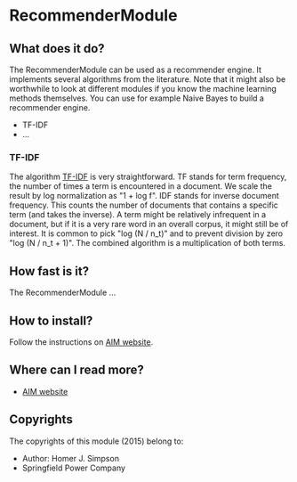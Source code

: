 <!-- Uses markdown syntax for neat display at github. This is the most important thing to your user. Be not afraid that
	you are too long-winded. If you tell someone what the Battacharyya distance is, they probably will appreciate
	that even if they already know. Be also clear about its complexity, say if it is exponential in time or the 
	number of pixels for example. 

	Tips on syntax:
	
	Use pictures:
	  ![picture](https://raw.github.com/git_username/git_repos/master/module_name/some_doc_folder/picture.jpg)

	Use math notation (http://stackoverflow.com/questions/11256433):
	- Experiment on http://latex.codecogs.com/gif.latex?c=\sqrt{E/m} to check your equation
	- Encode the math part c=\sqrt{E/m} on http://www.url-encode-decode.com/urlencode
	- And write it in markdown syntax as:
	   ![equation](http://latex.codecogs.com/gif.latex?c%3D%5Csqrt%7BE%2Fm%7D)
-->

# RecommenderModule

## What does it do?

The RecommenderModule can be used as a recommender engine. It implements several algorithms from the literature. Note that it might also be worthwhile to look at different modules if you know the machine learning methods themselves. You can use for example Naive Bayes to build a recommender engine.

* TF-IDF
* ...

### TF-IDF

The algorithm [TF-IDF](http://en.wikipedia.org/wiki/Tf%E2%80%93idf) is very straightforward. TF stands for term frequency, the number of times a term is encountered in a document. We scale the result by log normalization as "1 + log f". IDF stands for inverse document frequency. This counts the number of documents that contains a specific term (and takes the inverse). A term might be relatively infrequent in a document, but if it is a very rare word in an overall corpus, it might still be of interest. It is common to pick "log (N / n_t)" and to prevent division by zero "log (N / n_t + 1)". The combined algorithm is a multiplication of both terms.



## How fast is it?

The RecommenderModule ...

## How to install?

Follow the instructions on [AIM website](http://dobots.github.com/aim/). 

## Where can I read more?

* [AIM website](http://dobots.github.com/aim/) 

## Copyrights
The copyrights of this module (2015) belong to:

- Author: Homer J. Simpson
- Springfield Power Company

